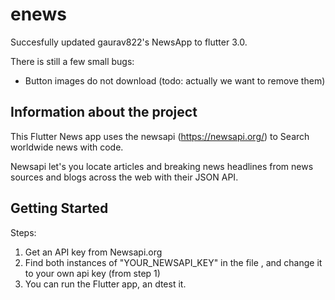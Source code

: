 # enews

Succesfully updated gaurav822's NewsApp to flutter 3.0. 

There is still a few small bugs:
- Button images do not download (todo: actually we want to remove them)

## Information about the project

This Flutter News app uses the newsapi (https://newsapi.org/) to Search worldwide news with code.

Newsapi let's you locate articles and breaking news headlines from news sources and blogs across the web with their JSON API.


## Getting Started

Steps:
1. Get an API key from Newsapi.org
2. Find both instances of "YOUR_NEWSAPI_KEY" in the file , and change it to your own api key (from step 1)
3. You can run the Flutter app, an dtest it.
